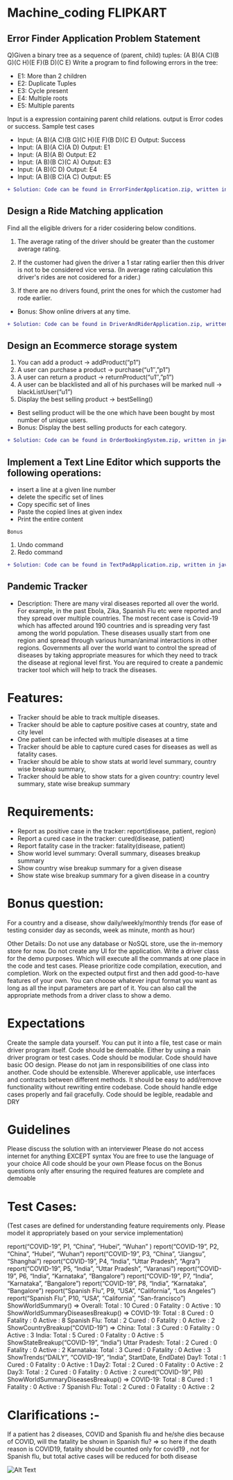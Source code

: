# Machine_coding FLIPKART
## Error Finder Application Problem Statement



Q)Given a binary tree as a sequence of (parent, child) tuples: (A B)(A C)(B G)(C H)(E F)(B D)(C E) Write a program to find following errors in the tree:



- E1: More than 2 children
- E2: Duplicate Tuples
- E3: Cycle present
- E4: Multiple roots
- E5: Multiple parents



Input is a expression containing parent child relations. output is Error codes or success.
Sample test cases
- Input: (A B)(A C)(B G)(C H)(E F)(B D)(C E) Output: Success
- Input: (A B)(A C)(A D) Output: E1
- Input: (A B)(A B) Output: E2
- Input: (A B)(B C)(C A) Output: E3
- Input: (A B)(C D) Output: E4
- Input: (A B)(B C)(A C) Output: E5

```diff
+ Solution: Code can be found in ErrorFinderApplication.zip, written in java.
```
## Design a Ride Matching application 

Find all the eligible drivers for a rider cosidering below conditions. 

1. The average rating of the driver should be greater than the customer average rating.

2. If the customer had given the driver a 1 star rating earlier then this driver is not to be considered vice versa.
  (In average rating calculation this driver's rides are not cosidered for a rider.)

3. If there are no drivers found, print the ones for which the customer had rode earlier.

- Bonus: Show online drivers at any time. 

```diff
+ Solution: Code can be found in DriverAndRiderApplication.zip, written in java.
```

## Design an Ecommerce storage system

1. You can add a product -> addProduct(“p1”)
2. A user can purchase a product -> purchase(“u1″,”p1”)
3. A user can return a product -> returnProduct(“u1″,”p1”)
4. A user can be blacklisted and all of his purchases will be marked null -> blackListUser(“u1”)
5. Display the best selling product -> bestSelling()

- Best selling product will be the one which have been bought by most number of unique users.
- Bonus: Display the best selling products for each category.

```diff
+ Solution: Code can be found in OrderBookingSystem.zip, written in java.
```

## Implement a Text Line Editor which supports the following operations:

- insert a line at a given line number
- delete the specific set of lines
- Copy specific set of lines
- Paste the copied lines at given index
- Print the entire content

`Bonus`

1. Undo command
2. Redo command

```diff
+ Solution: Code can be found in TextPadApplication.zip, written in java.
```

## Pandemic Tracker

- Description:
There are many viral diseases reported all over the world. For example, in the past Ebola, Zika, Spanish Flu etc were reported and they spread over multiple countries. The most recent case is Covid-19 which has affected around 190 countries and is spreading very fast among the world population. These diseases usually start from one region and spread through various human/animal interactions in other regions. Governments all over the world want to control the spread of diseases by taking appropriate measures for which they need to track the disease at regional level first. You are required to create a pandemic tracker tool which will help to track the diseases.

# Features:
- Tracker should be able to track multiple diseases.
- Tracker should be able to capture positive cases at country, state and city level
- One patient can be infected with multiple diseases at a time
- Tracker should be able to capture cured cases for diseases as well as fatality cases.
- Tracker should be able to show stats at world level summary, country wise breakup summary, 
- Tracker should be able to show stats for a given country: country level summary, state wise breakup summary

# Requirements:
- Report as positive case in the tracker: report(disease, patient, region)
- Report a cured case in the tracker: cured(disease, patient)
- Report fatality case in the tracker: fatality(disease, patient)
- Show world level summary: Overall summary, diseases breakup summary
- Show country wise breakup summary for a given disease
- Show state wise breakup summary for a given disease in a country

# Bonus question:
For a country and a disease, show daily/weekly/monthly trends (for ease of testing consider day as seconds, week as minute, month as hour)

Other Details:
Do not use any database or NoSQL store, use the in-memory store for now. 
Do not create any UI for the application.
Write a driver class for the demo purposes. Which will execute all the commands at one place in the code and test cases.
Please prioritize code compilation, execution, and completion.
Work on the expected output first and then add good-to-have features of your own.
You can choose whatever input format you want as long as all the input parameters are part of it. You can also call the appropriate methods from a driver class to show a demo. 

# Expectations
Create the sample data yourself. You can put it into a file, test case or main driver program itself.
Code should be demoable. Either by using a main driver program or test cases.
Code should be modular. Code should have basic OO design. Please do not jam in responsibilities of one class into another.
Code should be extensible. Wherever applicable, use interfaces and contracts between different methods. It should be easy to add/remove functionality without re­writing entire codebase.
Code should handle edge cases properly and fail gracefully.
Code should be legible, readable and DRY

# Guidelines
Please discuss the solution with an interviewer
Please do not access internet for anything EXCEPT syntax
You are free to use the language of your choice
All code should be your own
Please focus on the Bonus questions only after ensuring the required features are complete and demoable


# Test Cases:
(Test cases are defined for understanding feature requirements only. Please model it appropriately based on your service implementation)

report(“COVID-19”, P1, “China”, “Hubei”, “Wuhan” )
report(“COVID-19”, P2, “China”, “Hubei”, “Wuhan”)
report(“COVID-19”, P3, “China”, “Jiangsu”, “Shanghai”)
report(“COVID-19”, P4, “India”, “Uttar Pradesh”, “Agra”)
report(“COVID-19”, P5, “India”, “Uttar Pradesh”, “Varanasi”)
report(“COVID-19”, P6, “India”, “Karnataka”, “Bangalore”)
report(“COVID-19”, P7, “India”, “Karnataka”, “Bangalore”)
report(“COVID-19”, P8, “India”, “Karnataka”, “Bangalore”)
report(“Spanish Flu”, P9, “USA”, “California”, “Los Angeles”)
report(“Spanish Flu”, P10, “USA”, “California”, “San-francisco”)
ShowWorldSummary() => 
Overall:
Total : 10
Cured : 0
Fatality : 0
Active : 10
ShowWorldSummaryDiseasesBreakup() =>
COVID-19:
Total : 8
Cured : 0
Fatality : 0
Active : 8
Spanish Flu:
Total : 2
Cured : 0
Fatality : 0
Active : 2
ShowCountryBreakup(“COVID-19”) =>
China:
Total : 3
Cured : 0
Fatality : 0
Active : 3
India:
Total : 5
Cured : 0
Fatality : 0
Active : 5
ShowStateBreakup(“COVID-19”, “India”)
Uttar Pradesh:
Total : 2
Cured : 0
Fatality : 0
Active : 2
Karnataka:
Total : 3
Cured : 0
Fatality : 0
Active : 3
ShowTrends(“DAILY”, “COVID-19”, “India”, StartDate, EndDate)
Day1:
Total : 1
Cured : 0
Fatality : 0
Active : 1
Day2:
Total : 2
Cured : 0
Fatality : 0
Active : 2
Day3:
Total : 2
Cured : 0
Fatality : 0
Active : 2
cured(“COVID-19”, P8)
ShowWorldSummaryDiseasesBreakup() =>
COVID-19:
Total : 8
Cured : 1
Fatality : 0
Active : 7
Spanish Flu:
Total : 2
Cured : 0
Fatality : 0
Active : 2



# Clarifications :- 

If a patient has 2 diseases, COVID and Spanish flu and he/she dies because of COVID, will the fatality be shown in Spanish flu?
⇒ so here if the death reason is COVID19, fatality should be counted only for covid19 , not for Spanish flu, but total active cases will be reduced for both disease



![Alt Text](https://github.com/ravikuril/Machine_coding_FLIPKART/blob/master/gif/space.gif)

